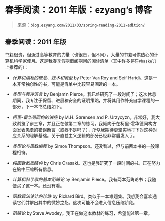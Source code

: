 <!--yml

category: 未分类

date: 2024-07-01 18:17:56

-->

# 春季阅读：2011 年版：ezyang’s 博客

> 来源：[`blog.ezyang.com/2011/03/spring-reading-2011-edition/`](http://blog.ezyang.com/2011/03/spring-reading-2011-edition/)

## 春季阅读：2011 年版

书籍很贵，但通过高等教育的力量（也很贵，但不同），大量的书籍可供热心的计算机科学家使用。这是我春季假期借阅期间的阅读清单（其中许多是在`#haskell`上推荐的）：

+   *计算机编程的概念、技术和模型* by Peter Van Roy and Seif Haridi。这是一本非常独创性的书，可能是清单中比较容易阅读的一本。

+   *类型与程序语言* by Benjamin Pierce。我已经研究了一段时间了；这次休息期间，我专注于保留、进展和安全的证明策略，并将其用作补充自学课程的一部分，下一本书总结如下。

+   *柯里-霍华德同构的讲座* by M.H. Sørensen and P. Urzycyzn。非常好，我大致浏览了前三章，并且正在做第二章的练习。我倾向于在柯里-霍华德同构方面发表愚蠢的错误断言（或者不是吗？），所以我期待更坚实地打下对这种对应关系的理解基础。关于直觉主义逻辑的部分已经非常启发人了。

+   *类型论与函数编程* by Simon Thompson。还没看过，但与前两本书的一般课程相符。

+   *纯函数数据结构* by Chris Okasaki。这也是我研究了一段时间的书。正在努力在脑中压缩所有信息。

+   *计算机科学家的基本范畴论* by Benjamin Pierce。我有两本范畴论书；我随便买了这一本。还没有看。

+   *函数算法设计的珍珠* by Richard Bird。类似于一本难题集。我想我会喜欢通读它们并解出其中的微妙之处。这次可能不会进入信息压缩阶段。

+   *范畴论* by Steve Awodey。我正在做这本教材的练习，希望能过第一章。
